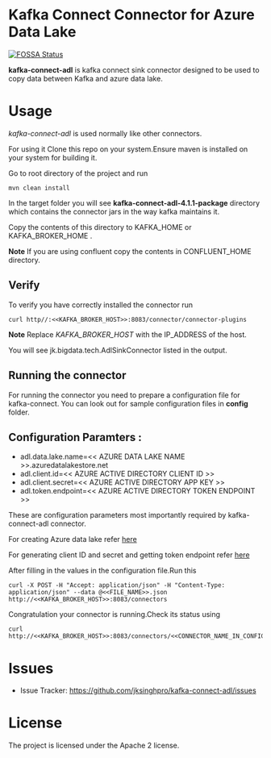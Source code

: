 # Kafka Connect     Connector for Azure Data Lake
[![FOSSA Status](https://app.fossa.io/api/projects/git%2Bhttps%3A%2F%2Fgithub.com%2Fconfluentinc%2Fkafka-connect-storage-cloud.svg?type=shield)](https://app.fossa.io/projects/git%2Bhttps%3A%2F%2Fgithub.com%2Fconfluentinc%2Fkafka-connect-storage-cloud?ref=badge_shield)


**kafka-connect-adl** is kafka connect sink connector 
designed to be used to copy data between Kafka and azure data lake.

# Usage

*kafka-connect-adl* is used normally like other connectors.

For using it Clone this repo on your system.Ensure maven is installed on your system for building it.

Go to root directory of the project and run 

    mvn clean install

In the target folder you will see **kafka-connect-adl-4.1.1-package** directory which contains the connector jars in the way kafka maintains it.

Copy the contents of this directory to KAFKA_HOME or KAFKA_BROKER_HOME .

**Note** If you are using confluent copy the contents in CONFLUENT_HOME directory.

## Verify

To verify you have correctly installed the connector run

    curl http//:<<KAFKA_BROKER_HOST>>:8083/connector/connector-plugins

**Note** Replace *KAFKA_BROKER_HOST* with the IP_ADDRESS of the host.
 
You will see jk.bigdata.tech.AdlSinkConnector listed in the output.

## Running the connector

For running the connector you need to prepare a configuration file for kafka-connect.
You can look out for sample configuration files in **config** folder.

## Configuration Paramters :

- adl.data.lake.name=<< AZURE DATA LAKE NAME >>.azuredatalakestore.net
- adl.client.id=<< AZURE ACTIVE DIRECTORY CLIENT ID >>
- adl.client.secret=<< AZURE ACTIVE DIRECTORY APP KEY >>
- adl.token.endpoint=<< AZURE ACTIVE DIRECTORY TOKEN ENDPOINT >>

These are configuration parameters most importantly required by kafka-connect-adl connector.
 
For creating Azure data lake refer [here](https://docs.microsoft.com/en-us/azure/data-lake-store/data-lake-store-get-started-portal)

For generating client ID and secret and getting token endpoint refer [here]()

After filling in the values in the configuration file.Run this

    curl -X POST -H "Accept: application/json" -H "Content-Type: application/json" --data @<<FILE_NAME>>.json http://<<KAFKA_BROKER_HOST>>:8083/connectors
    
Congratulation your connector is running.Check its status using

    curl http://<<KAFKA_BROKER_HOST>>:8083/connectors/<<CONNECTOR_NAME_IN_CONFIGURATION_FILE>>/status


# Issues

- Issue Tracker: https://github.com/jksinghpro/kafka-connect-adl/issues


# License

The project is licensed under the Apache 2 license.

